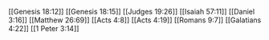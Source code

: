 [[Genesis 18:12]]
[[Genesis 18:15]]
[[Judges 19:26]]
[[Isaiah 57:11]]
[[Daniel 3:16]]
[[Matthew 26:69]]
[[Acts 4:8]]
[[Acts 4:19]]
[[Romans 9:7]]
[[Galatians 4:22]]
[[1 Peter 3:14]]
